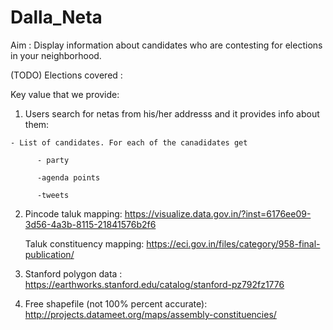 # Dalla_Neta

Aim : Display information about candidates who are contesting for elections in your neighborhood.

(TODO) Elections covered : 


Key value that we provide:

  1. Users search for netas from his/her addresss and it provides info about them:
  
    - List of candidates. For each of the canadidates get 
    
          - party
          
          -agenda points
          
          -tweets
          
  2.  Pincode taluk mapping: https://visualize.data.gov.in/?inst=6176ee09-3d56-4a3b-8115-21841576b2f6
  
      Taluk constituency mapping: https://eci.gov.in/files/category/958-final-publication/
      
    
  3. Stanford polygon data : https://earthworks.stanford.edu/catalog/stanford-pz792fz1776
  
  4. Free shapefile (not 100% percent accurate): http://projects.datameet.org/maps/assembly-constituencies/
